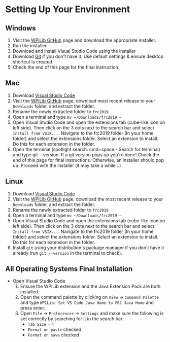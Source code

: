 # Setting Up Your Environment

## Windows

1. Visit the [WPILib GitHub](https://github.com/wpilibsuite/allwpilib/releases) page and download the appropriate installer.
2. Run the installer
3. Download and install Visual Studio Code using the installer
4. Download [Git](https://git-scm.com/) if you don't have it. Use default settings & ensure desktop shortcut is created
5. Check the end of this page for the final instruction.

## Mac

1. Download [Visual Studio Code](https://code.visualstudio.com/)
2. Visit the [WPILib GitHub](https://github.com/wpilibsuite/allwpilib/releases) page, download most recent release to your `Downloads` folder, and extract the folder.
3. Rename the newly extracted folder to `frc2019`
4. Open a terminal and type `mv ~/Downloads/frc2019 ~`
5. Open Visual Studio Code and open the extensions tab (cube-like icon on left side). Then click on the 3 dots next to the search bar and select `Install from VSIX...`. Navigate to the frc2019 folder (In your home folder) and select the extensions folder. Select an extension to install. Do this for each extension in the folder.
6. Open the terminal (spotlight search: cmd+space - Search for terminal) and type git --version. If a git version pops up you're done! Check the end of this page for final instructions. Otherwise, an installer should pop up. Proceed with the installer (it may take a while...)

## Linux

1. Download [Visual Studio Code](https://code.visualstudio.com/)
2. Visit the [WPILib GitHub](https://github.com/wpilibsuite/allwpilib/releases) page, download the most recent release to your `Downloads` folder, and extract the folder.
3. Rename the newly extracted folder to `frc2019`
4. Open a terminal and type `mv ~/Downloads/frc2019 ~`
5. Open Visual Studio Code and open the extensions tab (cube-like icon on left side). Then click on the 3 dots next to the search bar and select `Install from VSIX...`. Navigate to the frc2019 folder (In your home folder) and select the extensions folder. Select an extension to install. Do this for each extension in the folder.
6. Install `git` using your distribution's package manager if you don't have it already (run `git --version` in the terminal to check).

## All Operating Systems Final Installation

* Open Visual Studio Code
     1. Ensure the WPILib extension and the Java Extension Pack are both installed.
     2. Open the command palette by clicking on `View` -> `Command Palette` and type `WPILib: Set VS Code Java Home to FRC Java Home` and press enter.
     3. Open `File` -> `Preferences` -> `Settings` and make sure the following is set correctly by searching for it in the search bar:
        * `Tab Size` = `4`
        * `Format on paste` checked
        * `Format on save` checked
